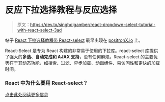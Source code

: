 # 反应下拉选择教程与反应选择

> 原文：<https://dev.to/singhdigamber/react-dropdown-select-tutorial-with-react-select-3ad>

帖子 [React 下拉选择教程带 React-select](https://www.positronx.io/react-dropdown-select-tutorial-with-react-select/) 最早出现在 [positronX.io](https://www.positronx.io) 上。

React-Select 是专为 React 构建的非常易于使用的下拉库。react-select 库提供了强大的**多选、自动完成和 AJAX 支持**，没有任何麻烦。React-select 的主要优势在于其动态功能，如搜索、过滤、异步加载、动画组件、易访问性和更快的加载时间。

### React 中为什么要用 React-select？

[点击此处阅读更多信息](https://www.positronx.io/react-dropdown-select-tutorial-with-react-select/)